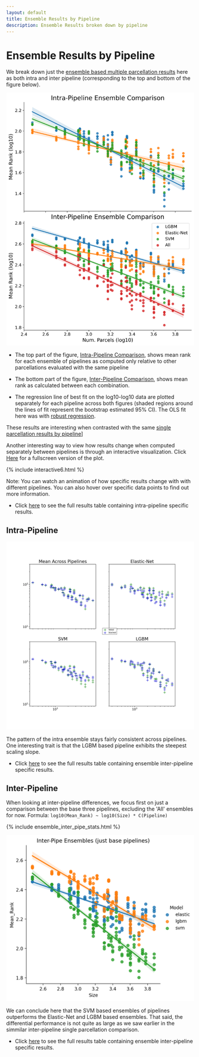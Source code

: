 ```yaml
---
layout: default
title: Ensemble Results by Pipeline
description: Ensemble Results broken down by pipeline
---
```


# Ensemble Results by Pipeline

We break down just the [ensemble based multiple parcellation results](./index#multiple-parcellation-strategies) here as both intra and inter pipeline (corresponding to the top and bottom of the figure below).

![By Pipeline](https://raw.githubusercontent.com/sahahn/parc_scaling/master/analyze/Figures/interpipeline_ensemble_comparison.png)

- The top part of the figure, [Intra-Pipeline Comparison](./ensemble_by_pipeline#intra-pipeline-comparison), shows mean rank
  for each ensemble of pipelines as computed only relative to other parcellations evaluated with the same pipeline

- The bottom part of the figure, [Inter-Pipeline Comparison](./ensemble_by_pipeline#inter-pipeline-comparison), shows mean rank as
calculated between each combination.

- The regression line of best fit on the log10-log10 data are plotted separately
  for each pipeline across both figures (shaded regions around the lines of fit represent the bootstrap estimated 95% CI).
  The OLS fit here was with [robust regression](https://www.statsmodels.org/stable/rlm.html).

These results are interesting when contrasted with the same [single parcellation results by pipeline](./by_pipeline.html)]

Another interesting way to view how results change when computed separately between pipelines is through an interactive visualization.
Click [Here](./interactive6.html) for a fullscreen version of the plot.

{% include interactive6.html %}

Note: You can watch an animation of how specific results change with with different pipelines.
You can also hover over specific data points to find out more information. 

- Click [here](./intrapipe_table.html) to see the full results table containing intra-pipeline specific results.

## Intra-Pipeline

![Intra](https://raw.githubusercontent.com/sahahn/parc_scaling/master/analyze/Figures/Ensemble-Intra-Model-Comparison.png)

The pattern of the intra ensemble stays fairly consistent across pipelines. One interesting trait is that the LGBM based pipeline exhibits the steepest scaling slope.

- Click [here](./ensemble_intrapipe_table.html) to see the full results table containing ensemble inter-pipeline specific results.

## Inter-Pipeline

When looking at inter-pipeline differences, we focus first on just a comparison between the base three pipelines, excluding the 'All' ensembles for now.
Formula: `log10(Mean_Rank) ~ log10(Size) * C(Pipeline)`

{% include ensemble_inter_pipe_stats.html %}

![Inter](https://raw.githubusercontent.com/sahahn/parc_scaling/master/analyze/Figures/ensemble_inter_pipe_stats.png)

We can conclude here that the SVM based ensembles of pipelines outperforms the Elastic-Net and LGBM based ensembles. That said, the differential performance is not quite as large as we saw earlier in the simmilar inter-pipeline single parcellation comparison.

- Click [here](./ensemble_interpipe_table.html) to see the full results table containing ensemble inter-pipeline specific results.